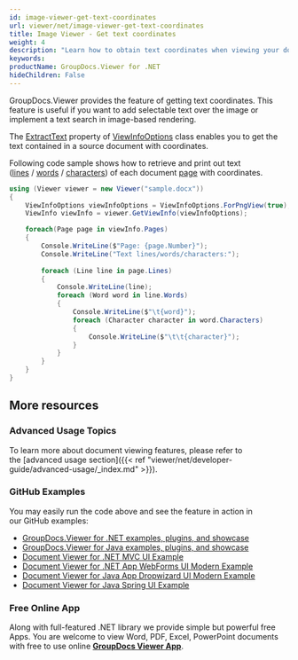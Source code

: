 ```yaml
---
id: image-viewer-get-text-coordinates
url: viewer/net/image-viewer-get-text-coordinates
title: Image Viewer - Get text coordinates
weight: 4
description: "Learn how to obtain text coordinates when viewing your documents with Image Viewer by GroupDocs and place text over rendered document page image."
keywords: 
productName: GroupDocs.Viewer for .NET
hideChildren: False
---
```

GroupDocs.Viewer provides the feature of getting text coordinates. This feature is useful if you want to add selectable text over the image or implement a text search in image-based rendering. 

The [ExtractText](https://apireference.groupdocs.com/net/viewer/groupdocs.viewer.options/viewinfooptions/properties/extracttext) property of [ViewInfoOptions](https://apireference.groupdocs.com/net/viewer/groupdocs.viewer.options/viewinfooptions) class enables you to get the text contained in a source document with coordinates.

Following code sample shows how to retrieve and print out text ([lines](https://apireference.groupdocs.com/net/viewer/groupdocs.viewer.results/page/properties/lines) / [words](https://apireference.groupdocs.com/net/viewer/groupdocs.viewer.results/line/properties/words) / [characters](https://apireference.groupdocs.com/net/viewer/groupdocs.viewer.results/word/properties/characters)) of each document [page](https://apireference.groupdocs.com/net/viewer/groupdocs.viewer.results/page) with coordinates.

```csharp
using (Viewer viewer = new Viewer("sample.docx"))
{
    ViewInfoOptions viewInfoOptions = ViewInfoOptions.ForPngView(true);
    ViewInfo viewInfo = viewer.GetViewInfo(viewInfoOptions);

    foreach(Page page in viewInfo.Pages)
    {
        Console.WriteLine($"Page: {page.Number}");
        Console.WriteLine("Text lines/words/characters:");
                            
        foreach (Line line in page.Lines)
        {
            Console.WriteLine(line);
            foreach (Word word in line.Words)
            {
                Console.WriteLine($"\t{word}");
                foreach (Character character in word.Characters)
                {
                    Console.WriteLine($"\t\t{character}");
                }
            }
        }
    }
}
```

## More resources

### Advanced Usage Topics

To learn more about document viewing features, please refer to the [advanced usage section]({{< ref "viewer/net/developer-guide/advanced-usage/_index.md" >}}).

### GitHub Examples

You may easily run the code above and see the feature in action in our GitHub examples:

* [GroupDocs.Viewer for .NET examples, plugins, and showcase](https://github.com/groupdocs-viewer/GroupDocs.Viewer-for-.NET)
* [GroupDocs.Viewer for Java examples, plugins, and showcase](https://github.com/groupdocs-viewer/GroupDocs.Viewer-for-Java)
* [Document Viewer for .NET MVC UI Example](https://github.com/groupdocs-viewer/GroupDocs.Viewer-for-.NET-MVC)
* [Document Viewer for .NET App WebForms UI Modern Example](https://github.com/groupdocs-viewer/GroupDocs.Viewer-for-.NET-WebForms)
* [Document Viewer for Java App Dropwizard UI Modern Example](https://github.com/groupdocs-viewer/GroupDocs.Viewer-for-Java-Dropwizard)
* [Document Viewer for Java Spring UI Example](https://github.com/groupdocs-viewer/GroupDocs.Viewer-for-Java-Spring)

### Free Online App

Along with full-featured .NET library we provide simple but powerful free Apps.
You are welcome to view Word, PDF, Excel, PowerPoint documents with free to use online **[GroupDocs Viewer App](https://products.groupdocs.app/viewer)**.
